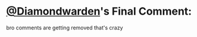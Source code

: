 # [@Diamondwarden](https://replit.com/@Diamondwarden)'s Final Comment:

bro comments are getting removed
that's crazy